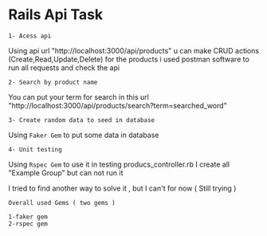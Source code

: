 # Rails Api Task

```
1- Acess api  
```
Using api url "http://localhost:3000/api/products"
u can make CRUD actions (Create,Read,Update,Delete) for the products
i used postman software to run all requests and check the api 


```
2- Search by product name 
```
You can put your term for search in this url "http://localhost:3000/api/products/search?term=searched_word"


```
3- Create random data to seed in database
```
Using ```Faker Gem``` to put some data in database


```
4- Unit testing 
```
Using ```Rspec Gem``` to use it in testing producs_controller.rb 
I create all "Example Group" but can not run it 

I tried to find another way to solve it , but I can't for now ( Still trying )

```
Overall used Gems ( two gems )

1-faker gem
2-rspec gem

```
